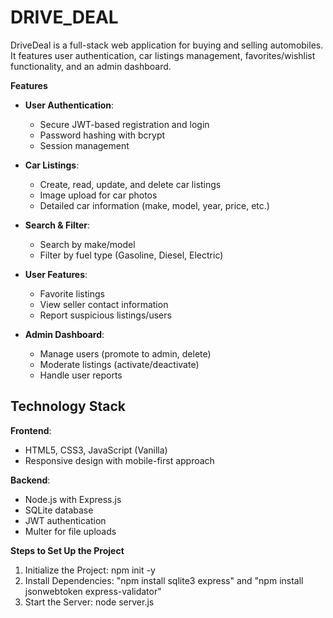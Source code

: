 # DRIVE_DEAL

DriveDeal is a full-stack web application for buying and selling automobiles. It features user authentication, car listings management, favorites/wishlist functionality, and an admin dashboard.

**Features**

- **User Authentication**:
  - Secure JWT-based registration and login
  - Password hashing with bcrypt
  - Session management

- **Car Listings**:
  - Create, read, update, and delete car listings
  - Image upload for car photos
  - Detailed car information (make, model, year, price, etc.)

- **Search & Filter**:
  - Search by make/model
  - Filter by fuel type (Gasoline, Diesel, Electric)

- **User Features**:
  - Favorite listings
  - View seller contact information
  - Report suspicious listings/users

- **Admin Dashboard**:
  - Manage users (promote to admin, delete)
  - Moderate listings (activate/deactivate)
  - Handle user reports

## Technology Stack

**Frontend**:
- HTML5, CSS3, JavaScript (Vanilla)
- Responsive design with mobile-first approach

**Backend**:
- Node.js with Express.js
- SQLite database
- JWT authentication
- Multer for file uploads

**Steps to Set Up the Project**
1.	Initialize the Project: npm init -y   
2.	Install Dependencies: "npm install sqlite3 express" and "npm install jsonwebtoken express-validator"
3.	Start the Server: node server.js 

